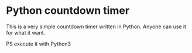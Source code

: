 # Python countdown timer
This is a very simple countdown timer written in Python.
Anyone can use it for what it want.

PS execute it with Python3
